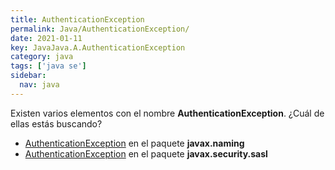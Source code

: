 ```yaml
---
title: AuthenticationException
permalink: Java/AuthenticationException/
date: 2021-01-11
key: JavaJava.A.AuthenticationException
category: java
tags: ['java se']
sidebar: 
  nav: java
---
```


Existen varios elementos con el nombre **AuthenticationException**. ¿Cuál de ellas estás buscando?
<ul>
<li><a href="/Java/AuthenticationException-javax-naming/">AuthenticationException</a> en el paquete <strong>javax.naming</strong></li>
<li><a href="/Java/AuthenticationException-javax-security-sasl/">AuthenticationException</a> en el paquete <strong>javax.security.sasl</strong></li>
<ul>
